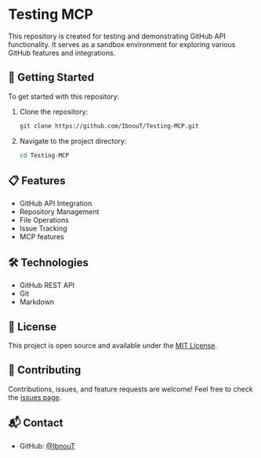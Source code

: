 # Testing MCP

This repository is created for testing and demonstrating GitHub API functionality. It serves as a sandbox environment for exploring various GitHub features and integrations.

## 🚀 Getting Started

To get started with this repository:

1. Clone the repository:
   ```bash
   git clone https://github.com/IbnouT/Testing-MCP.git
   ```
2. Navigate to the project directory:
   ```bash
   cd Testing-MCP
   ```

## 📋 Features

- GitHub API Integration
- Repository Management
- File Operations
- Issue Tracking
- MCP features

## 🛠️ Technologies

- GitHub REST API
- Git
- Markdown

## 📝 License

This project is open source and available under the [MIT License](LICENSE).

## 👥 Contributing

Contributions, issues, and feature requests are welcome! Feel free to check the [issues page](https://github.com/IbnouT/Testing-MCP/issues).

## 📬 Contact

- GitHub: [@IbnouT](https://github.com/IbnouT)